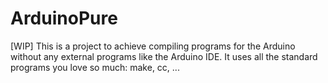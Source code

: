 ArduinoPure
===========

[WIP] This is a project to achieve compiling programs for the Arduino without any external programs like the Arduino IDE. It uses all the standard programs you love so much: make, cc, ...